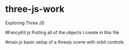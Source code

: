 # three-js-work
Exploring Three JS 

#FancyKit.js
Putting all of the objects I create in this file 

#main.js
basic setup of a threejs scene with orbit controls 
